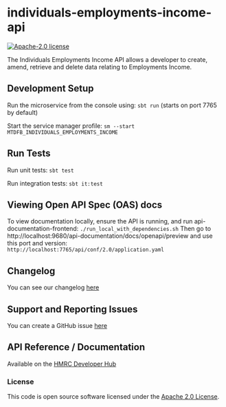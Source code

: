 
# individuals-employments-income-api

[![Apache-2.0 license](http://img.shields.io/badge/license-Apache-blue.svg)](http://www.apache.org/licenses/LICENSE-2.0.html)

The Individuals Employments Income API allows a developer to create, amend, retrieve and delete data relating to Employments Income.

## Development Setup

Run the microservice from the console using: `sbt run` (starts on port 7765 by default)

Start the service manager profile: `sm --start MTDFB_INDIVIDUALS_EMPLOYMENTS_INCOME`

## Run Tests

Run unit tests: `sbt test`

Run integration tests: `sbt it:test`

## Viewing Open API Spec (OAS) docs

To view documentation locally, ensure the API is running, and run api-documentation-frontend:
`./run_local_with_dependencies.sh`
Then go to http://localhost:9680/api-documentation/docs/openapi/preview and use this port and version:
`http://localhost:7765/api/conf/2.0/application.yaml`

## Changelog

You can see our changelog [here](https://github.com/hmrc/income-tax-mtd-changelog)

## Support and Reporting Issues

You can create a GitHub issue [here](https://github.com/hmrc/income-tax-mtd-changelog/issues)

## API Reference / Documentation

Available on
the [HMRC Developer Hub](https://developer.service.hmrc.gov.uk/api-documentation/docs/api/service/individuals-employments-income-api)

### License

This code is open source software licensed under the [Apache 2.0 License]("http://www.apache.org/licenses/LICENSE-2.0.html").